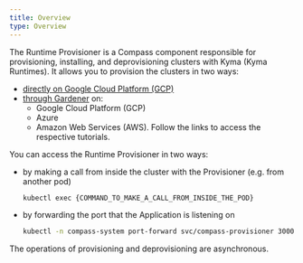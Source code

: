 ```yaml
---
title: Overview
type: Overview
---
```


The Runtime Provisioner is a Compass component responsible for provisioning, installing, and deprovisioning clusters with Kyma (Kyma Runtimes).
It allows you to provision the clusters in two ways:
- [directly on Google Cloud Platform (GCP)](08-01-provisioning-gcp.md)
- [through Gardener](08-02-provisioning-gardener.md) on:
    * Google Cloud Platform (GCP)
    * Azure
    * Amazon Web Services (AWS).
Follow the links to access the respective tutorials. 
    
You can access the Runtime Provisioner in two ways:

- by making a call from inside the cluster with the Provisioner (e.g. from another pod)

    ```bash
    kubectl exec {COMMAND_TO_MAKE_A_CALL_FROM_INSIDE_THE_POD}
    ```

- by forwarding the port that the Application is listening on

    ```bash
    kubectl -n compass-system port-forward svc/compass-provisioner 3000:3000
    ```
    <!--- alternatively: by forwarding the port that the GraphQL Server is listening on --->
    

The operations of provisioning and deprovisioning are asynchronous. 